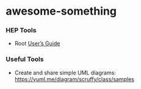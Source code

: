 # awesome-something


### HEP Tools
* Root [User’s Guide](https://root.cern.ch/root/htmldoc/guides/users-guide/ROOTUsersGuide.html)

### Useful Tools
* Create and share simple UML diagrams: https://yuml.me/diagram/scruffy/class/samples
